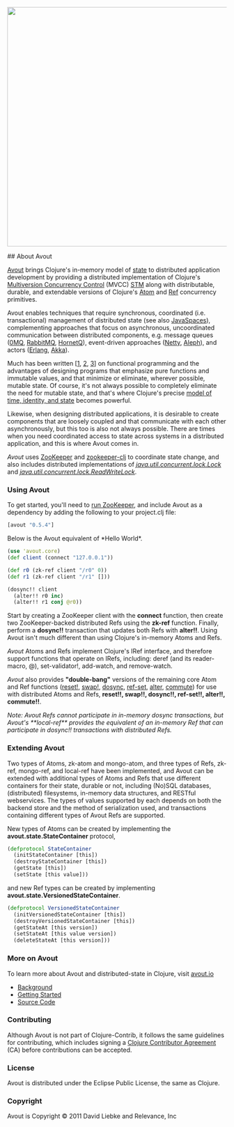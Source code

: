 <a href="http://avout.io"><img width="550" src="http://avout.io/images/avout-logo.png" /></a>


<a name="about-avout" />
## About Avout

<p><a href="http://avout.io">Avout</a> brings Clojure's in-memory model of <a href="http://clojure.org/state">state</a> to distributed application development by providing a distributed implementation of Clojure's <a href="http://en.wikipedia.org/wiki/Multiversion_concurrency_control">Multiversion Concurrency Control</a> (MVCC) <a href="http://en.wikipedia.org/wiki/Software_transactional_memory">STM</a> along with distributable, durable, and extendable versions of Clojure's <a href="http://clojure.org/atoms">Atom</a> and <a href="http://clojure.org/refs">Ref</a> concurrency primitives.</p>

<p>Avout enables techniques that require synchronous, coordinated (i.e. transactional) management of distributed state (see also <a href="http://java.sun.com/developer/technicalArticles/tools/JavaSpaces/">JavaSpaces</a>), complementing approaches that focus on asynchronous, uncoordinated communication between distributed components, e.g. message queues (<a href="http://www.zeromq.org/">0MQ</a>, <a href="http://www.rabbitmq.com/">RabbitMQ</a>, <a href="http://www.jboss.org/hornetq">HornetQ</a>), event-driven approaches (<a href="http://www.jboss.org/netty">Netty</a>, <a href="https://github.com/ztellman/aleph">Aleph</a>), and actors (<a href="http://www.erlang.org/">Erlang</a>, <a href="http://akka.io">Akka</a>).</p>

<p>Much has been written [<a href="#references">1</a>, <a href="#references">2</a>, <a href="#references">3</a>] on functional programming and the advantages of designing programs that emphasize pure functions and immutable values, and that minimize or eliminate, wherever possible, mutable state. Of course, it's not always possible to completely eliminate the need for mutable state, and that's where Clojure's precise <a href="http://clojure.org/state">model of time, identity, and state</a> becomes powerful.</p>

<p>Likewise, when designing distributed applications, it is desirable to create components that are loosely coupled and that communicate with each other asynchronously, but this too is also not always possible. There are times when you need coordinated access to state across systems in a distributed application, and this is where Avout comes in.</p>

<p><em>Avout</em> uses <a href="http://zookeeper.apache.org">ZooKeeper</a> and <a href="https://github.com/liebke/zookeeper-clj">zookeeper-clj</a> to coordinate state change, and also includes distributed implementations of <a href="http://download.oracle.com/javase/1,5,0/docs/api/java/util/concurrent/locks/Lock.html"><em>java.util.concurrent.lock.Lock</em></a> and <a href="http://download.oracle.com/javase/1,5,0/docs/api/java/util/concurrent/locks/ReadWriteLock.html"><em>java.util.concurrent.lock.ReadWriteLock</em></a>.</p>

<h3>Using Avout</h3>

<p>To get started, you'll need to <a href="http://avout.io/index.html#running-zookeeper">run ZooKeeper</a>, and include Avout as a dependency by adding the following to your project.clj file:</p>

```clojure
[avout "0.5.4"]
```

<p>Below is the Avout equivalent of *Hello World*.</p>

```clojure
(use 'avout.core)
(def client (connect "127.0.0.1"))

(def r0 (zk-ref client "/r0" 0))
(def r1 (zk-ref client "/r1" []))

(dosync!! client
  (alter!! r0 inc)
  (alter!! r1 conj @r0))
```

<p>Start by creating a ZooKeeper client with the <strong>connect</strong> function, then create two ZooKeeper-backed distributed Refs using the <strong>zk-ref</strong> function. Finally, perform a <strong>dosync!!</strong> transaction that updates both Refs with <strong>alter!!</strong>. Using Avout isn't much different than using Clojure's in-memory Atoms and Refs.</p>

<p><em>Avout</em> Atoms and Refs implement Clojure's IRef interface, and therefore support functions that operate on IRefs, including: deref (and its reader-macro, @), set-validator!, add-watch, and remove-watch.</p>

<p><em>Avout</em> also provides <strong>"double-bang"</strong> versions of the remaining core Atom and Ref functions (<a href="http://clojuredocs.org/clojure_core/clojure.core/reset!">reset!</a>, <a href="http://clojuredocs.org/clojure_core/clojure.core/swap!">swap!</a>, <a href="http://clojuredocs.org/clojure_core/clojure.core/dosync">dosync</a>, <a href="http://clojuredocs.org/clojure_core/clojure.core/ref-set">ref-set</a>, <a href="http://clojuredocs.org/clojure_core/clojure.core/alter">alter</a>, <a href="http://clojuredocs.org/clojure_core/clojure.core/commute">commute</a>) for use with distributed Atoms and Refs, <strong>reset!!, swap!!, dosync!!, ref-set!!, alter!!, commute!!</strong>.</p>

<p><em>Note: Avout Refs cannot participate in in-memory dosync transactions, but Avout's **local-ref** provides the equivalent of an in-memory Ref that can participate in dosync!! transactions with distributed Refs.</em></p>

<h3>Extending Avout</h3>

<p>Two types of Atoms, zk-atom and mongo-atom, and three types of Refs, zk-ref, mongo-ref, and local-ref have been implemented, and Avout can be extended with additional types of Atoms and Refs that use different containers for their state, durable or not, including (No)SQL databases, (distributed) filesystems, in-memory data structures, and RESTful webservices. The types of values supported by each depends on both the backend store and the method of serialization used, and transactions containing different types of Avout Refs are supported.</p>

<p>New types of Atoms can be created by implementing the <strong>avout.state.StateContainer</strong> protocol,</p>

```clojure
(defprotocol StateContainer
  (initStateContainer [this])
  (destroyStateContainer [this])
  (getState [this])
  (setState [this value]))
```

<p>and new Ref types can be created by implementing <strong>avout.state.VersionedStateContainer</strong>.</p>

```clojure
(defprotocol VersionedStateContainer
  (initVersionedStateContainer [this])
  (destroyVersionedStateContainer [this])
  (getStateAt [this version])
  (setStateAt [this value version])
  (deleteStateAt [this version]))
```

<h3>More on Avout</h3>
<p>To learn more about Avout and distributed-state in Clojure, visit <a href="http://avout.io">avout.io</a></p>
<ul>
<li><a href="http://avout.io/#background">Background</a></li>
<li><a href="http://avout.io/#tutorial">Getting Started</a></li>
<li><a href="http://github.com/liebke/avout">Source Code</a></li>
</ul>

<a name="contributing" />
<h3>Contributing</h3>

Although Avout is not part of Clojure-Contrib, it follows the same guidelines for contributing, which includes signing a <a href="http://clojure.org/contributing">Clojure Contributor Agreement</a> (CA) before contributions can be accepted.


<h3>License</h3>

Avout is distributed under the Eclipse Public License, the same as Clojure.

<h3>Copyright</h3>

Avout is Copyright © 2011 David Liebke and Relevance, Inc


